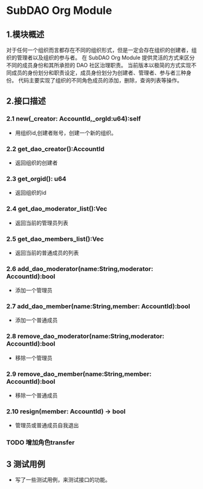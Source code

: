 # SubDAO Org Module
## 1.模块概述
对于任何一个组织而言都存在不同的组织形式，但是一定会存在组织的创建者，组织的管理者以及组织的参与者。
在 SubDAO Org Module 提供灵活的方式来区分不同的成员身份和其所承担的 DAO 社区治理职责。
当前版本以极简的方式实现不同成员的身份划分和职责设定，成员身份划分为创建者、管理者、参与者三种身份。
代码主要实现了组织的不同角色成员的添加，删除，查询列表等操作。

## 2.接口描述

### 2.1 new(_creator: AccountId,_orgId:u64):self
+ 用组织id,创建者账号，创建一个新的组织。

### 2.2 get_dao_creator():AccountId
+ 返回组织的创建者

### 2.3 get_orgid(): u64 
+ 返回组织的id

### 2.4 get_dao_moderator_list():Vec<AccountId>
+ 返回当前的管理员列表

### 2.5 get_dao_members_list():Vec<AccountId>
+ 返回当前的普通成员的列表

### 2.6 add_dao_moderator(name:String,moderator: AccountId):bool
+ 添加一个管理员

### 2.7 add_dao_member(name:String,member: AccountId):bool
+ 添加一个普通成员

### 2.8 remove_dao_moderator(name:String,moderator: AccountId):bool
+ 移除一个管理员

### 2.9 remove_dao_member(name:String,member: AccountId):bool
+ 移除一个普通成员

### 2.10 resign(member: AccountId) -> bool
+ 管理员或普通成员自我退出

### TODO 增加角色transfer

## 3 测试用例
+ 写了一些测试用例，来测试接口的功能。
